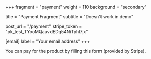 +++
fragment = "payment"
weight = 110
background = "secondary"

title = "Payment Fragment"
subtitle = "Doesn't work in demo"

post_url = "/payment"
stripe_token = "pk_test_TYooMQauvdEDq54NiTphI7jx"

[email]
  label = "Your email address"
+++

You can pay for the product by filling this form (provided by Stripe).
